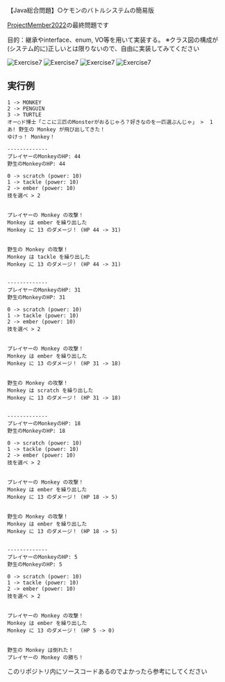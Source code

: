 【Java総合問題】○ケモンのバトルシステムの簡易版

[ProjectMember2022](https://github.com/fujiitomoko/ProjectMember2022Document)の最終問題です

目的：継承やinterface、enum, VO等を用いて実装する。
※クラス図の構成が(システム的に)正しいとは限りないので、自由に実装してみてください

![Exercise7](https://user-images.githubusercontent.com/73931800/198674135-fa6aac32-c2e8-43d5-a044-47364ea81147.png)
![Exercise7](https://user-images.githubusercontent.com/73931800/198674170-046042c8-79e0-47da-aa1e-2644b5c89dd5.png)
![Exercise7](https://user-images.githubusercontent.com/73931800/198674207-d70985fa-759a-4a8e-8faf-c75846d7760e.png)
![Exercise7](https://user-images.githubusercontent.com/73931800/198674228-e7885e6e-73be-4285-b5cd-852945ba3b65.png)

## 実行例

```shell
1 -> MONKEY
2 -> PENGUIN
3 -> TURTLE
オー○ド博士「ここに三匹のMonsterがおるじゃろ？好きなのを一匹選ぶんじゃ」 >  1
あ! 野生の Monkey が飛び出してきた！
ゆけっ！ Monkey！

-------------
プレイヤーのMonkeyのHP: 44
野生のMonkeyのHP: 44

0 -> scratch (power: 10)
1 -> tackle (power: 10)
2 -> ember (power: 10)
技を選べ > 2


プレイヤーの Monkey の攻撃！
Monkey は ember を繰り出した
Monkey に 13 のダメージ！ (HP 44 -> 31)


野生の Monkey の攻撃！
Monkey は tackle を繰り出した
Monkey に 13 のダメージ！ (HP 44 -> 31)


-------------
プレイヤーのMonkeyのHP: 31
野生のMonkeyのHP: 31

0 -> scratch (power: 10)
1 -> tackle (power: 10)
2 -> ember (power: 10)
技を選べ > 2


プレイヤーの Monkey の攻撃！
Monkey は ember を繰り出した
Monkey に 13 のダメージ！ (HP 31 -> 18)


野生の Monkey の攻撃！
Monkey は scratch を繰り出した
Monkey に 13 のダメージ！ (HP 31 -> 18)


-------------
プレイヤーのMonkeyのHP: 18
野生のMonkeyのHP: 18

0 -> scratch (power: 10)
1 -> tackle (power: 10)
2 -> ember (power: 10)
技を選べ > 2


プレイヤーの Monkey の攻撃！
Monkey は ember を繰り出した
Monkey に 13 のダメージ！ (HP 18 -> 5)


野生の Monkey の攻撃！
Monkey は ember を繰り出した
Monkey に 13 のダメージ！ (HP 18 -> 5)


-------------
プレイヤーのMonkeyのHP: 5
野生のMonkeyのHP: 5

0 -> scratch (power: 10)
1 -> tackle (power: 10)
2 -> ember (power: 10)
技を選べ > 2


プレイヤーの Monkey の攻撃！
Monkey は ember を繰り出した
Monkey に 13 のダメージ！ (HP 5 -> 0)


野生の Monkey は倒れた！
プレイヤーの Monkey の勝ち！
```

このリポジトリ内にソースコードあるのでよかったら参考にしてください
